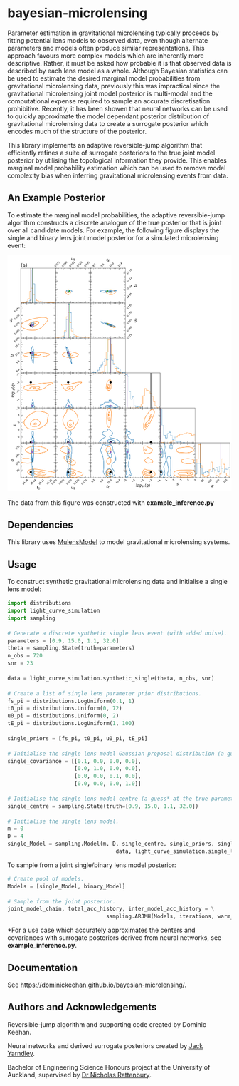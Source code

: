 # bayesian-microlensing
Parameter estimation in gravitational microlensing typically proceeds by fitting potential lens models to observed data, even though alternate parameters and models often produce similar representations. This approach favours more complex models which are inherently more descriptive. Rather, it must be asked how probable it is that observed data is described by each lens model as a whole. Although Bayesian statistics can be used to estimate the desired marginal model probabilities from gravitational microlensing data, previously this was impractical since the gravitational microlensing joint model posterior is multi-modal and the computational expense required to sample an accurate discretisation prohibitive. Recently, it has been showen that neural networks can be used to quickly approximate the model dependant posterior distribution of gravitational microlensing data to create a surrogate posterior which encodes much of the structure of the posterior. 

This library implements an adaptive reversible-jump algorithm that efficiently refines a suite of surrogate posteriors to the true joint model posterior by utilising the topological information they provide. This enables marginal model probability estimation which can be used to remove model complexity bias when inferring gravitational microlensing events from data.

## An Example Posterior
To estimate the marginal model probabilities, the adaptive reversible-jump algorithm constructs a discrete analogue of the true posterior that is joint over all candidate models. For example, the following figure displays the single and binary lens joint model posterior for a simulated microlensing event:

<img src="source/figures/1-broccoli.png" width="device-width" height="device-width">

The data from this figure was constructed with **example_inference.py**

## Dependencies
This library uses [MulensModel](https://rpoleski.github.io/MulensModel/install.html) to model gravitational microlensing systems.

## Usage
To construct synthetic gravitational microlensing data and initialise a single lens model:
```python
import distributions
import light_curve_simulation
import sampling

# Generate a discrete synthetic single lens event (with added noise).
parameters = [0.9, 15.0, 1.1, 32.0]
theta = sampling.State(truth=parameters)
n_obs = 720
snr = 23

data = light_curve_simulation.synthetic_single(theta, n_obs, snr)

# Create a list of single lens parameter prior distributions.
fs_pi = distributions.LogUniform(0.1, 1)
t0_pi = distributions.Uniform(0, 72)
u0_pi = distributions.Uniform(0, 2)
tE_pi = distributions.LogUniform(1, 100)

single_priors = [fs_pi, t0_pi, u0_pi, tE_pi]

# Initialise the single lens model Gaussian proposal distribution (a guess* at the true covariance of this model's posterior).
single_covariance = [[0.1, 0.0, 0.0, 0.0],
                     [0.0, 1.0, 0.0, 0.0],
                     [0.0, 0.0, 0.1, 0.0],
                     [0.0, 0.0, 0.0, 1.0]]

# Initialise the single lens model centre (a guess* at the true parameters).
single_centre = sampling.State(truth=[0.9, 15.0, 1.1, 32.0])

# Initialise the single lens model.
m = 0
D = 4
single_Model = sampling.Model(m, D, single_centre, single_priors, single_covariance, \
                                  data, light_curve_simulation.single_log_likelihood)
```

To sample from a joint single/binary lens model posterior:

```python
# Create pool of models.
Models = [single_Model, binary_Model]

# Sample from the joint posterior.
joint_model_chain, total_acc_history, inter_model_acc_history = \
                               sampling.ARJMH(Models, iterations, warm_up_iterations)
```
*For a use case which accurately approximates the centers and covariances with surrogate posteriors derived from neural networks, see **example_inference.py**.

## Documentation
See https://dominickeehan.github.io/bayesian-microlensing/.

## Authors and Acknowledgements
Reversible-jump algorithm and supporting code created by Dominic Keehan.

Neural networks and derived surrogate posteriors created by [Jack Yarndley](https://github.com/jackyarndley).

Bachelor of Engineering Science Honours project at the University of Auckland, supervised by [Dr Nicholas Rattenbury](https://unidirectory.auckland.ac.nz/profile/n-rattenbury).
